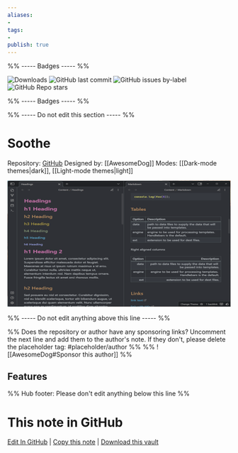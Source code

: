 ```yaml
---
aliases:
- 
tags: 
- 
publish: true
---
```


%% ----- Badges ----- %%

![Downloads](https://img.shields.io/badge/downloads-1469-573E7A?style=for-the-badge&logo=)
![GitHub last commit](https://img.shields.io/github/last-commit/AwesomeDog/obsidian-soothe?color=573E7A&label=last%20update&logo=github&style=for-the-badge)
![GitHub issues by-label](https://img.shields.io/github/issues/AwesomeDog/obsidian-soothe/help%20wanted?color=573E7A&logo=github&style=for-the-badge) 
![GitHub Repo stars](https://img.shields.io/github/stars/AwesomeDog/obsidian-soothe?color=573E7A&logo=github&style=for-the-badge)

%% ----- Badges ----- %%

%% ----- Do not edit this section ----- %%

# Soothe

Repository: [GitHub](https://github.com/AwesomeDog/obsidian-soothe)
Designed by: [[AwesomeDog]]
Modes: [[Dark-mode themes|dark]], [[Light-mode themes|light]]



![screenshot](https://github.com/AwesomeDog/obsidian-soothe/raw/HEAD/preview.png)

%% ----- Do not edit anything above this line ----- %% 

%% Does the repository or author have any sponsoring links? Uncomment the next line and add them to the author's note. If they don't, please delete the placeholder tag: #placeholder/author %%
%% ![[AwesomeDog#Sponsor this author]] %%


## Features



%% Hub footer: Please don't edit anything below this line %%

# This note in GitHub

<span class="git-footer">[Edit In GitHub](https://github.dev/obsidian-community/obsidian-hub/blob/main/02%20-%20Community%20Expansions/02.05%20All%20Community%20Expansions/Themes/Soothe.md "git-hub-edit-note") | [Copy this note](https://raw.githubusercontent.com/obsidian-community/obsidian-hub/main/02%20-%20Community%20Expansions/02.05%20All%20Community%20Expansions/Themes/Soothe.md "git-hub-copy-note") | [Download this vault](https://github.com/obsidian-community/obsidian-hub/archive/refs/heads/main.zip "git-hub-download-vault") </span>
